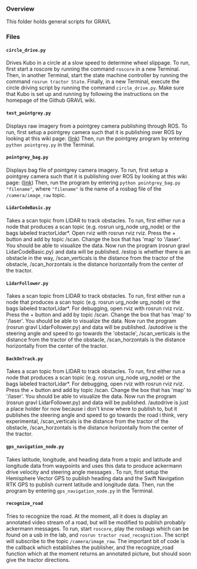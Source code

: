 ### Overview
This folder holds general scripts for GRAVL

### Files

#### `circle_drive.py`
Drives Kubo in a circle at a slow speed to determine wheel slippage. To run, first start a roscore by running the command `roscore` in a new Terminal.
Then, in another Terminal, start the state machine controller by running the command `rosrun tractor State`. Finally, in a new Terminal, execute
the circle driving script by running the command `circle_drive.py`. Make sure that Kubo is set up and running by following the instructions on the homepage
of the Github GRAVL wiki.

#### `test_pointgrey.py`
Displays raw imagery from a pointgrey camera publishing through ROS. To run, first setup a pointgrey camera such that it is
publishing over ROS by looking at this wiki page: ([link](https://github.com/olinrobotics/gravl/wiki/Kubo:-Cameras))  Then,
run the pointgrey program by entering `python pointgrey.py` in the Terminal.

#### `pointgrey_bag.py`
Displays bag file of pointgrey camera imagery. To run, first setup a pointgrey camera such that it is
publishing over ROS by looking at this wiki page: ([link](https://github.com/olinrobotics/gravl/wiki/Kubo:-Cameras))  Then,
run the program by entering `python pointgrey_bag.py "filename"`, where `"filename"` is the name of a rosbag file of the
`/camera/image_raw` topic.

#### `LidarCodeBasic.py`
Takes a scan topic from LIDAR to track obstacles. To run, first either run a node that produces a scan topic (e.g. rosrun urg_node urg_node) or the bags labeled tractorLidar*. Open rviz with rosrun rviz rviz. Press the + button and add by topic /scan. Change the box that has 'map' to '/laser'. You should be able to visualize the data. Now run the program (rosrun gravl LidarCodeBasic.py) and data will be published. /estop is whether there is an obstacle in the way, /scan_verticals is the distance from the tractor of the obstacle, /scan_horzontals is the distance horizontally from the center of the tractor.

#### `LidarFollower.py`
Takes a scan topic from LIDAR to track obstacles. To run, first either run a node that produces a scan topic (e.g. rosrun urg_node urg_node) or the bags labeled tractorLidar*. For debugging, open rviz with rosrun rviz rviz. Press the + button and add by topic /scan. Change the box that has 'map' to '/laser'. You should be able to visualize the data. Now run the program (rosrun gravl LidarFollower.py) and data will be published. /autodrive is the steering angle and speed to go towards the 'obstacle', /scan_verticals is the distance from the tractor of the obstacle, /scan_horzontals is the distance horizontally from the center of the tractor.

#### `BackOnTrack.py`
Takes a scan topic from LIDAR to track obstacles. To run, first either run a node that produces a scan topic (e.g. rosrun urg_node urg_node) or the bags labeled tractorLidar*. For debugging, open rviz with rosrun rviz rviz. Press the + button and add by topic /scan. Change the box that has 'map' to '/laser'. You should be able to visualize the data. Now run the program (rosrun gravl LidarFollower.py) and data will be published. /autodrive is just a place holder for now because i don't know where to publish to, but it publishes the steering angle and speed to go towards the road i think, very experimental, /scan_verticals is the distance from the tractor of the obstacle, /scan_horzontals is the distance horizontally from the center of the tractor.

#### `gps_navigation_node.py`
Takes latitude, longitude, and heading data from a topic and latitude and longitude data from waypoints and uses this data to produce ackermann drive velocity and steering angle messages  . To run, first setup the Hemisphere Vector GPS to publish heading data and the Swift Navigation RTK GPS to publish current latitude and longitude data. Then, run the program by entering `gps_navigation_node.py` in the Terminal.

#### `recognize_road`
Tries to recognize the road.
At the moment, all it does is display an annotated video stream of a road, but will be modified to publish probably ackermann messages.
To run, start `roscore`, play the rosbags which can be found on a usb in the lab, and `rosrun tractor road_recognition`.
The script will subscribe to the topic `/camera/image_raw`.
The important bit of code is the callback which establishes the publisher, and the recognize_road function which at the moment returns an annotated picture, but should soon give the tractor directions.
